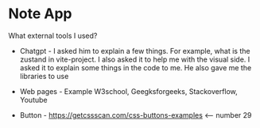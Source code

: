 # Note App

What external tools I used?

- Chatgpt - I asked him to explain a few things. For example, what is the zustand in vite-project. I also asked it to help me with the visual side. I asked it to explain some things in the code to me. He also gave me the libraries to use

- Web pages - Example W3school, Geegksforgeeks, Stackoverflow, Youtube

- Button - https://getcssscan.com/css-buttons-examples <-- number 29


